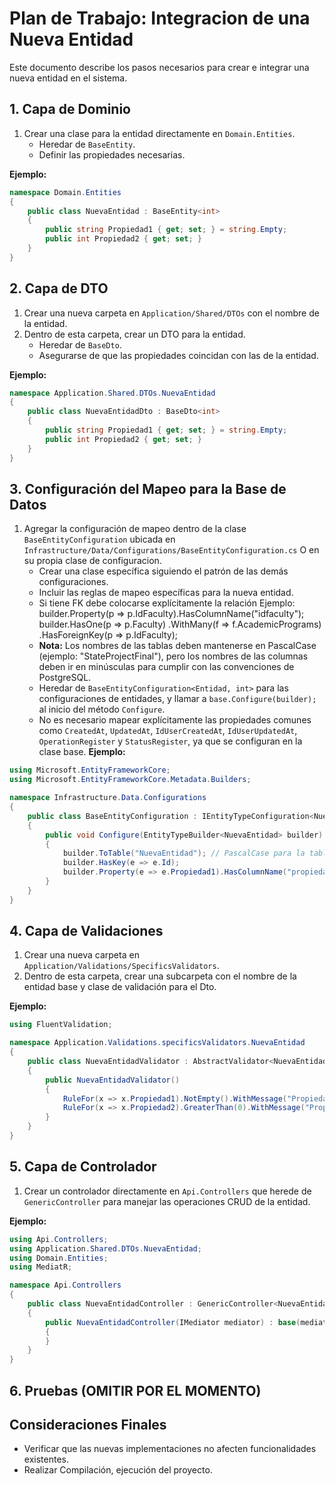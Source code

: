# Plan de Trabajo: Integracion de una Nueva Entidad

Este documento describe los pasos necesarios para crear e integrar una nueva entidad en el sistema.

## 1. Capa de Dominio
1. Crear una clase para la entidad directamente en `Domain.Entities`.
   - Heredar de `BaseEntity`.
   - Definir las propiedades necesarias.

**Ejemplo:**
```csharp
namespace Domain.Entities
{
    public class NuevaEntidad : BaseEntity<int>
    {
        public string Propiedad1 { get; set; } = string.Empty;
        public int Propiedad2 { get; set; }
    }
}
```

## 2. Capa de DTO
1. Crear una nueva carpeta en `Application/Shared/DTOs` con el nombre de la entidad.
2. Dentro de esta carpeta, crear un DTO para la entidad.
   - Heredar de `BaseDto`.
   - Asegurarse de que las propiedades coincidan con las de la entidad.

**Ejemplo:**
```csharp
namespace Application.Shared.DTOs.NuevaEntidad
{
    public class NuevaEntidadDto : BaseDto<int>
    {
        public string Propiedad1 { get; set; } = string.Empty;
        public int Propiedad2 { get; set; }
    }
}
```

## 3. Configuración del Mapeo para la Base de Datos
1. Agregar la configuración de mapeo dentro de la clase `BaseEntityConfiguration` ubicada en `Infrastructure/Data/Configurations/BaseEntityConfiguration.cs` O en su propia clase de configuracion.
    - Crear una clase específica siguiendo el patrón de las demás configuraciones.
    - Incluir las reglas de mapeo específicas para la nueva entidad.
    - Si tiene FK debe colocarse explícitamente la relación Ejemplo:
    builder.Property(p => p.IdFaculty).HasColumnName("idfaculty");
    builder.HasOne(p => p.Faculty)
                        .WithMany(f => f.AcademicPrograms)
                        .HasForeignKey(p => p.IdFaculty);
    - **Nota:** Los nombres de las tablas deben mantenerse en PascalCase (ejemplo: "StateProjectFinal"), pero los nombres de las columnas deben ir en minúsculas para cumplir con las convenciones de PostgreSQL.
    - Heredar de `BaseEntityConfiguration<Entidad, int>` para las configuraciones de entidades, y llamar a `base.Configure(builder);` al inicio del método `Configure`.
    - No es necesario mapear explícitamente las propiedades comunes como `CreatedAt`, `UpdatedAt`, `IdUserCreatedAt`, `IdUserUpdatedAt`, `OperationRegister` y `StatusRegister`, ya que se configuran en la clase base.
**Ejemplo:**
```csharp
using Microsoft.EntityFrameworkCore;
using Microsoft.EntityFrameworkCore.Metadata.Builders;

namespace Infrastructure.Data.Configurations
{
    public class BaseEntityConfiguration : IEntityTypeConfiguration<NuevaEntidad>
    {
        public void Configure(EntityTypeBuilder<NuevaEntidad> builder)
        {
            builder.ToTable("NuevaEntidad"); // PascalCase para la tabla
            builder.HasKey(e => e.Id);
            builder.Property(e => e.Propiedad1).HasColumnName("propiedad1").IsRequired().HasMaxLength(100); // minúsculas para columnas
        }
    }
}
```

## 4. Capa de Validaciones
1. Crear una nueva carpeta en `Application/Validations/SpecificsValidators`.
2. Dentro de esta carpeta, crear una subcarpeta con el nombre de la entidad base y clase de validación para el Dto.

**Ejemplo:**
```csharp
using FluentValidation;

namespace Application.Validations.specificsValidators.NuevaEntidad
{
    public class NuevaEntidadValidator : AbstractValidator<NuevaEntidadDto>
    {
        public NuevaEntidadValidator()
        {
            RuleFor(x => x.Propiedad1).NotEmpty().WithMessage("Propiedad1 es requerida.");
            RuleFor(x => x.Propiedad2).GreaterThan(0).WithMessage("Propiedad2 debe ser mayor a 0.");
        }
    }
}
```

## 5. Capa de Controlador
1. Crear un controlador directamente en `Api.Controllers` que herede de `GenericController` para manejar las operaciones CRUD de la entidad.

**Ejemplo:**
```csharp
using Api.Controllers;
using Application.Shared.DTOs.NuevaEntidad;
using Domain.Entities;
using MediatR;

namespace Api.Controllers
{
    public class NuevaEntidadController : GenericController<NuevaEntidad, int, NuevaEntidadDto>
    {
        public NuevaEntidadController(IMediator mediator) : base(mediator)
        {
        }
    }
}
```

## 6. Pruebas (OMITIR POR EL MOMENTO)
<!-- 1. Crear una nueva carpeta en `Tests/UnitTests` para cada capa con el nombre de la entidad.
2. Dentro de esta carpeta, agregar pruebas unitarias para validar la lógica de negocio y las operaciones CRUD. -->

## Consideraciones Finales
- Verificar que las nuevas implementaciones no afecten funcionalidades existentes.
- Realizar Compilación, ejecución del proyecto.